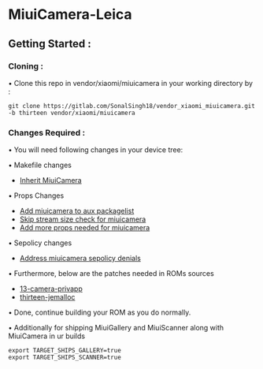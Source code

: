 # MiuiCamera-Leica
## Getting Started :
### Cloning :
• Clone this repo in vendor/xiaomi/miuicamera in your working directory by :
```
git clone https://gitlab.com/SonalSingh18/vendor_xiaomi_miuicamera.git -b thirteen vendor/xiaomi/miuicamera
```
### Changes Required :
• You will need following changes in your device tree:

• Makefile changes
- [Inherit MiuiCamera](https://github.com/SonalSingh18/android_device_xiaomi_sm6250-common/commit/6e5ced47138b7299bc5a9cdf9b631b48101cdb08)

• Props Changes
- [Add miuicamera to aux packagelist](https://github.com/SonalSingh18/android_device_xiaomi_sm6250-common/commit/5311c2126d84a3f54311850f8bf0471f288158d6)
- [Skip stream size check for miuicamera](https://github.com/SonalSingh18/android_device_xiaomi_sm6250-common/commit/10b3951e963ec8e28156fd143496ef6eadbf4768)
- [Add more props needed for miuicamera](https://github.com/SonalSingh18/android_device_xiaomi_sm6250-common/commit/d0fe6ce4db87313b4e52161eb9ffa653a4651f0e)

• Sepolicy changes
- [Address miuicamera sepolicy denials](https://github.com/SonalSingh18/android_device_xiaomi_sm6250-common/commit/d5b67b52722b0861e30bf5655161b20ab97e8c8b)

• Furthermore, below are the patches needed in ROMs sources
- [13-camera-privapp](https://review.arrowos.net/q/topic:13-camera-privapp)
- [thirteen-jemalloc](https://review.arrowos.net/q/topic:thirteen-jemalloc)

• Done, continue building your ROM as you do normally.

• Additionally for shipping MiuiGallery and MiuiScanner along with MiuiCamera in ur builds
```
export TARGET_SHIPS_GALLERY=true
export TARGET_SHIPS_SCANNER=true
```

